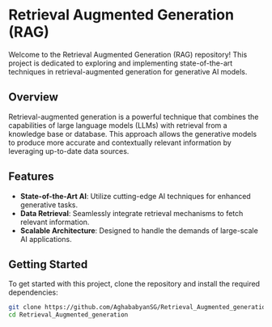 # Retrieval Augmented Generation (RAG)

Welcome to the Retrieval Augmented Generation (RAG) repository! This project is dedicated to exploring and implementing state-of-the-art techniques in retrieval-augmented generation for generative AI models.

## Overview

Retrieval-augmented generation is a powerful technique that combines the capabilities of large language models (LLMs) with retrieval from a knowledge base or database. This approach allows the generative models to produce more accurate and contextually relevant information by leveraging up-to-date data sources.

## Features

- **State-of-the-Art AI**: Utilize cutting-edge AI techniques for enhanced generative tasks.
- **Data Retrieval**: Seamlessly integrate retrieval mechanisms to fetch relevant information.
- **Scalable Architecture**: Designed to handle the demands of large-scale AI applications.

## Getting Started

To get started with this project, clone the repository and install the required dependencies:

```bash
git clone https://github.com/AghababyanSG/Retrieval_Augmented_generation.git
cd Retrieval_Augmented_generation
